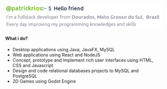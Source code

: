 ![](images/github-profile-description-min.png)

#### What i do?
* Desktop applications using Java, JavaFX, MySQL
* Web applications using React and NodeJS
* Concept, prototype and implement rich user interfaces using HTML, CSS and Javascript
* Design and code relational databases projects to MySQL and PostgreSQL
* 2D Games using Godot Engine
